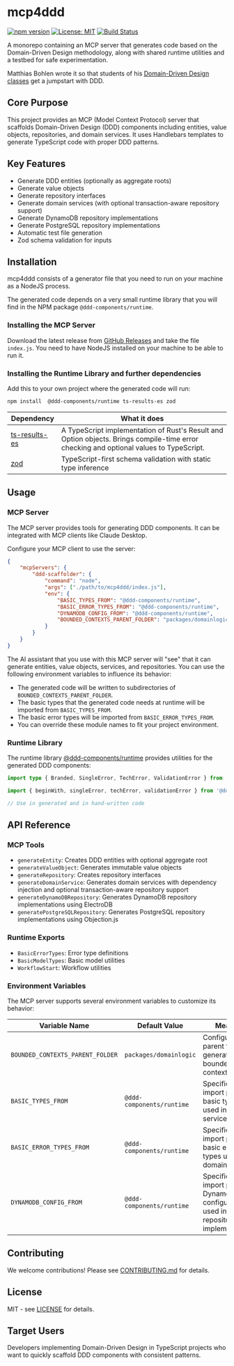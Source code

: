 # mcp4ddd

[![npm version](https://img.shields.io/npm/v/@ddd-components/runtime.svg)](https://npmjs.com/package/@ddd-components/runtime)
[![License: MIT](https://img.shields.io/badge/License-MIT-yellow.svg)](https://opensource.org/licenses/MIT)
[![Build Status](https://github.com/mattes3/mcp4ddd/workflows/Build%20&%20Release/badge.svg)](https://github.com/mattes3/mcp4ddd/actions)

A monorepo containing an MCP server that generates code based on the Domain-Driven Design methodology, along with shared runtime utilities and a testbed for safe experimentation.

Matthias Bohlen wrote it so that students of his [Domain-Driven Design classes](https://mbohlen.de/domain-driven-design-cpsa-a/?utm_source=ddd-scaffolder) get a jumpstart with DDD.

## Core Purpose
This project provides an MCP (Model Context Protocol) server that scaffolds Domain-Driven Design (DDD) components including entities, value objects, repositories, and domain services. It uses Handlebars templates to generate TypeScript code with proper DDD patterns.

## Key Features
- Generate DDD entities (optionally as aggregate roots)
- Generate value objects
- Generate repository interfaces
- Generate domain services (with optional transaction-aware repository support)
- Generate DynamoDB repository implementations
- Generate PostgreSQL repository implementations
- Automatic test file generation
- Zod schema validation for inputs

## Installation

mcp4ddd consists of a generator file that you need to run on your machine as a NodeJS process.

The generated code depends on a very small runtime library that you will find in the NPM package `@ddd-components/runtime`.

### Installing the MCP Server
Download the latest release from [GitHub Releases](https://github.com/mattes3/mcp4ddd/releases) and take the file `index.js`. You need to have NodeJS installed on your machine to be able to run it.

### Installing the Runtime Library and further dependencies

Add this to your own project where the generated code will run:

```bash
npm install  @ddd-components/runtime ts-results-es zod
```
| Dependency | What it does |
| ------- | -------- |
| [ts-results-es](https://ts-results-es.readthedocs.io/en/latest/) | A TypeScript implementation of Rust's Result and Option objects. Brings compile-time error checking and optional values to TypeScript. |
| [zod](https://zod.dev/) | TypeScript-first schema validation with static type inference |

## Usage

### MCP Server
The MCP server provides tools for generating DDD components. It can be integrated with MCP clients like Claude Desktop.

Configure your MCP client to use the server:
```json
{
    "mcpServers": {
        "ddd-scaffolder": {
            "command": "node",
            "args": ["./path/to/mcp4ddd/index.js"],
            "env": {
                "BASIC_TYPES_FROM": "@ddd-components/runtime",
                "BASIC_ERROR_TYPES_FROM": "@ddd-components/runtime",
                "DYNAMODB_CONFIG_FROM": "@ddd-components/runtime",
                "BOUNDED_CONTEXTS_PARENT_FOLDER": "packages/domainlogic"
            }
        }
    }
}
```

The AI assistant that you use with this MCP server will "see" that it can generate entities, value objects, services, and repositories. You can use the following environment variables to influence its behavior:

- The generated code will be written to subdirectories of `BOUNDED_CONTEXTS_PARENT_FOLDER`.
- The basic types that the generated code needs at runtime will be imported from `BASIC_TYPES_FROM`.
- The basic error types will be imported from `BASIC_ERROR_TYPES_FROM`.
- You can override these module names to fit your project environment.

### Runtime Library
The runtime library [@ddd-components/runtime](https://www.npmjs.com/package/@ddd-components/runtime?activeTab=readme) provides utilities for the generated DDD components:

```typescript
import type { Branded, SingleError, TechError, ValidationError } from '@ddd-components/runtime';

import { beginWith, singleError, techError, validationError } from '@ddd-components/runtime';

// Use in generated and in hand-written code
```

## API Reference

### MCP Tools
- `generateEntity`: Creates DDD entities with optional aggregate root
- `generateValueObject`: Generates immutable value objects
- `generateRepository`: Creates repository interfaces
- `generateDomainService`: Generates domain services with dependency injection and optional transaction-aware repository support
- `generateDynamoDBRepository`: Generates DynamoDB repository implementations using ElectroDB
- `generatePostgreSQLRepository`: Generates PostgreSQL repository implementations using Objection.js

### Runtime Exports
- `BasicErrorTypes`: Error type definitions
- `BasicModelTypes`: Basic model utilities
- `WorkflowStart`: Workflow utilities

### Environment Variables

The MCP server supports several environment variables to customize its behavior:

| Variable Name | Default Value | Meaning |
|---------------|---------------|---------|
| `BOUNDED_CONTEXTS_PARENT_FOLDER` | `packages/domainlogic` | Configures the parent folder for generated bounded contexts |
| `BASIC_TYPES_FROM` | `@ddd-components/runtime` | Specifies the import path for basic types used in domain services |
| `BASIC_ERROR_TYPES_FROM` | `@ddd-components/runtime` | Specifies the import path for basic error types used in domain services |
| `DYNAMODB_CONFIG_FROM` | `@ddd-components/runtime` | Specifies the import path for DynamoDB configuration used in repository implementations |

## Contributing

We welcome contributions! Please see [CONTRIBUTING.md](CONTRIBUTING.md) for details.

## License

MIT - see [LICENSE](LICENSE) for details.

## Target Users
Developers implementing Domain-Driven Design in TypeScript projects who want to quickly scaffold DDD components with consistent patterns.
